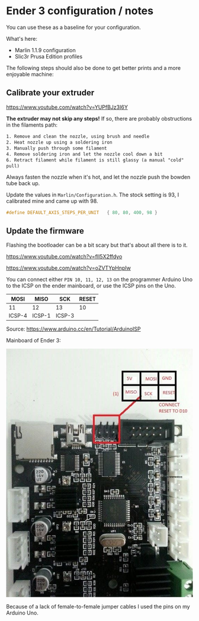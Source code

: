 # Ender 3 configuration / notes 

You can use these as a baseline for your configuration.

What's here:

- Marlin 1.1.9 configuration
- Slic3r Prusa Edition profiles

The following steps should also be done to get better prints and a more enjoyable machine:

## Calibrate your extruder

https://www.youtube.com/watch?v=YUPfBJz3I6Y

**The extruder may not skip any steps!** If so, there are probably obstructions in the filaments path:

    1. Remove and clean the nozzle, using brush and needle
    2. Heat nozzle up using a soldering iron
    3. Manually push through some filament
    4. Remove soldering iron and let the nozzle cool down a bit
    6. Retract filament while filament is still glassy (a manual "cold" pull)

Always fasten the nozzle when it's hot, and let the nozzle push the bowden tube back up.

Update the values in ``Marlin/Configuration.h``. The stock setting is 93, I calibrated mine and came up with 98.

```c++
#define DEFAULT_AXIS_STEPS_PER_UNIT   { 80, 80, 400, 98 }
```

## Update the firmware

Flashing the bootloader can be a bit scary but that's about all there is to it.

https://www.youtube.com/watch?v=fIl5X2ffdyo

https://www.youtube.com/watch?v=oZVTYpHnpIw

You can connect either ``PIN 10, 11, 12, 13`` on the programmer Arduino Uno to the ICSP on the ender mainboard, or use the ICSP pins on the Uno.

MOSI | MISO | SCK | RESET
---- | ---- | --- | -----
11 | 12 | 13 | 10
ICSP-4 | ICSP-1 | ICSP-3

Source: https://www.arduino.cc/en/Tutorial/ArduinoISP

Mainboard of Ender 3:

![](images/ender3_icsp_pinout.jpg)

Because of a lack of female-to-female jumper cables I used the pins on my Arduino Uno.